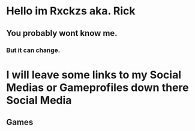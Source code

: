 # Hello im Rxckzs aka. Rick
## You probably wont know me.
### But it can change.

I will leave some links to my Social Medias or Gameprofiles down there
Social Media
======






Games
------
